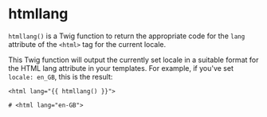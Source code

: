 # htmllang

`htmllang()` is a Twig function to return the appropriate code for the `lang` attribute of the `<html>` tag for the current locale.

This Twig function will output the currently set locale in a suitable format for the HTML lang attribute in your templates. For example, if you've set `locale: en_GB`, this is the result:

```twig
<html lang="{{ htmllang() }}">

# <html lang="en-GB">
```
